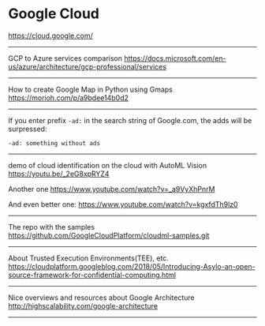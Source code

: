 # Google Cloud

https://cloud.google.com/

---

GCP to Azure services comparison
https://docs.microsoft.com/en-us/azure/architecture/gcp-professional/services

---

How to create Google Map in Python using Gmaps
https://morioh.com/p/a9bdee14b0d2

---

If you enter prefix `-ad:` in the search string of Google.com, the adds will be surpressed:

    -ad: something without ads

---

demo of cloud identification on the cloud with AutoML Vision
https://youtu.be/_2eG8xpRYZ4

Another one
https://www.youtube.com/watch?v=_a9VyXhPnrM

And even better one:
https://www.youtube.com/watch?v=kgxfdTh9lz0

---

The repo with the samples
https://github.com/GoogleCloudPlatform/cloudml-samples.git



---

About Trusted Execution Environments(TEE), etc.
https://cloudplatform.googleblog.com/2018/05/Introducing-Asylo-an-open-source-framework-for-confidential-computing.html

---

Nice overviews and resources about Google Architecture
http://highscalability.com/google-architecture

---
